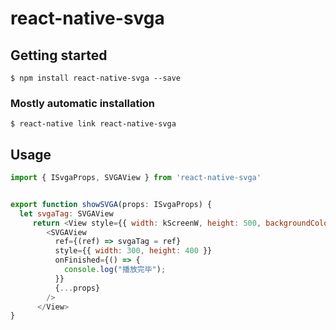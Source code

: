 # react-native-svga

## Getting started

`$ npm install react-native-svga --save`

### Mostly automatic installation

`$ react-native link react-native-svga`

## Usage
```javascript
import { ISvgaProps, SVGAView } from 'react-native-svga'


export function showSVGA(props: ISvgaProps) {
  let svgaTag: SVGAView
     return <View style={{ width: kScreenW, height: 500, backgroundColor: 'black', marginTop: 100 }}>
        <SVGAView
          ref={(ref) => svgaTag = ref}
          style={{ width: 300, height: 400 }}
          onFinished={() => {
            console.log("播放完毕");
          }}
          {...props}
        />
      </View>
}
```
